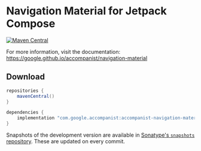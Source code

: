 # Navigation Material for Jetpack Compose

[![Maven Central](https://img.shields.io/maven-central/v/com.google.accompanist/accompanist-navigation-material)](https://search.maven.org/search?q=g:com.google.accompanist)

For more information, visit the documentation: https://google.github.io/accompanist/navigation-material

## Download

```groovy
repositories {
    mavenCentral()
}

dependencies {
    implementation "com.google.accompanist:accompanist-navigation-material:<version>"
}
```

Snapshots of the development version are available in [Sonatype's `snapshots` repository][snap]. These are updated on every commit.

  [snap]: https://oss.sonatype.org/content/repositories/snapshots/com/google/accompanist/accompanist-navigation-material/
